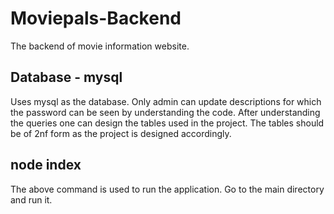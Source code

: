 # Moviepals-Backend
The backend of movie information website.

## Database - mysql
Uses mysql as the database. Only admin can update descriptions for which the password can be seen by understanding the code.
After understanding the queries one can design the tables used in the project.
The tables should be of 2nf form as the project is designed accordingly.

## node index
The above command is used to run the application. Go to the main directory and run it.
